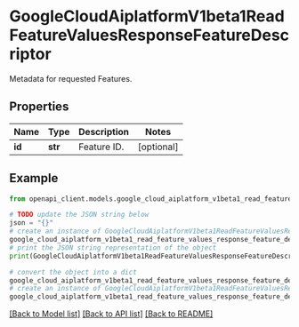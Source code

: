 # GoogleCloudAiplatformV1beta1ReadFeatureValuesResponseFeatureDescriptor

Metadata for requested Features.

## Properties

Name | Type | Description | Notes
------------ | ------------- | ------------- | -------------
**id** | **str** | Feature ID. | [optional] 

## Example

```python
from openapi_client.models.google_cloud_aiplatform_v1beta1_read_feature_values_response_feature_descriptor import GoogleCloudAiplatformV1beta1ReadFeatureValuesResponseFeatureDescriptor

# TODO update the JSON string below
json = "{}"
# create an instance of GoogleCloudAiplatformV1beta1ReadFeatureValuesResponseFeatureDescriptor from a JSON string
google_cloud_aiplatform_v1beta1_read_feature_values_response_feature_descriptor_instance = GoogleCloudAiplatformV1beta1ReadFeatureValuesResponseFeatureDescriptor.from_json(json)
# print the JSON string representation of the object
print(GoogleCloudAiplatformV1beta1ReadFeatureValuesResponseFeatureDescriptor.to_json())

# convert the object into a dict
google_cloud_aiplatform_v1beta1_read_feature_values_response_feature_descriptor_dict = google_cloud_aiplatform_v1beta1_read_feature_values_response_feature_descriptor_instance.to_dict()
# create an instance of GoogleCloudAiplatformV1beta1ReadFeatureValuesResponseFeatureDescriptor from a dict
google_cloud_aiplatform_v1beta1_read_feature_values_response_feature_descriptor_from_dict = GoogleCloudAiplatformV1beta1ReadFeatureValuesResponseFeatureDescriptor.from_dict(google_cloud_aiplatform_v1beta1_read_feature_values_response_feature_descriptor_dict)
```
[[Back to Model list]](../README.md#documentation-for-models) [[Back to API list]](../README.md#documentation-for-api-endpoints) [[Back to README]](../README.md)



